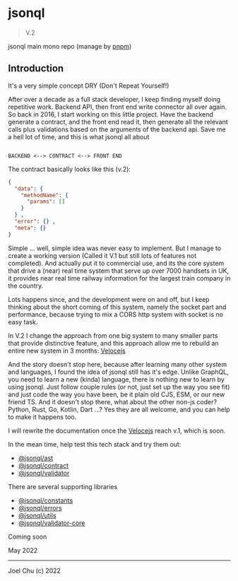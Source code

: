 # jsonql

> V.2

jsonql main mono repo (manage by [pnpm](https://pnpm.io))

## Introduction

It's a very simple concept DRY (Don't Repeat Yourself!)

After over a decade as a full stack developer, I keep finding myself doing repetitive work.
Backend API, then front end write connector all over again. So back in 2016, I start working
on this little project. Have the backend generate a contract, and the front end read it,
then generate all the relevant calls plus validations based on the arguments of the backend api.
Save me a hell lot of time, and this is what jsonql all about

```

BACKEND <--> CONTRACT <--> FRONT END

```

The contract basically looks like this (v.2):

```json
{
  "data": {
    "methodName": {
      "params": []
    }
  } ,
  "error": {} ,
  "meta": {}
}

```

Simple ... well, simple idea was never easy to implement. But I manage to create a working version
(Called it V.1 but still lots of features not completed). And actually put it to commercial use,
and its the core system that drive a (near) real time system that serve up over 7000 handsets in UK, it
provides near real time railway information for the largest train company in the country.

Lots happens since, and the development were on and off, but I keep thinking about the short coming of this system,
namely the socket part and performance, because trying to mix a CORS http system with socket is no easy task.

In V.2 I change the approach from one big system to many smaller parts that provide distinctive feature,
and this approach allow me to rebuild an entire new system in 3 months: [Velocejs](https://github.com/veloce-js)

And the story doesn't stop here, because after learning many other system and languages, I found the idea of
jsonql still has it's edge. Unlike GraphQL, you need to learn a new (kinda) language, there is nothing new
to learn by using jsonql. Just follow couple rules (or not, just set up the way you see fit) and just code
the way you have been, be it plain old CJS, ESM, or our new friend TS. And it doesn't stop there, what about
the other non-js coder? Python, Rust, Go, Kotlin, Dart ...? Yes they are all welcome, and you can help to
make it happens too.

I will rewrite the documentation once the [Velocejs](https://github.com/veloce-js) reach v.1, which is soon.

In the mean time, help test this tech stack and try them out:

- [@jsonql/ast](./packages/ast/README.md)
- [@jsonql/contract](./packages/contract/README.md)
- [@jsonql/validator](./packages/validator/README.md)

There are several supporting libraries

- [@jsonql/constants](./packages/constants/README.md)
- [@jsonql/errors](./packages/errors/README.md)
- [@jsonql/utils](./packages/utils/README.md)
- [@jsonql/validator-core](./packages/validator-core/README.md)

Coming soon

May 2022

---

Joel Chu (c) 2022
